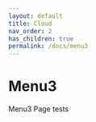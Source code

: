 ```yaml
---
layout: default
title: Cloud
nav_order: 2
has_children: true
permalink: /docs/menu3
---
```


# Menu3

Menu3 Page tests
